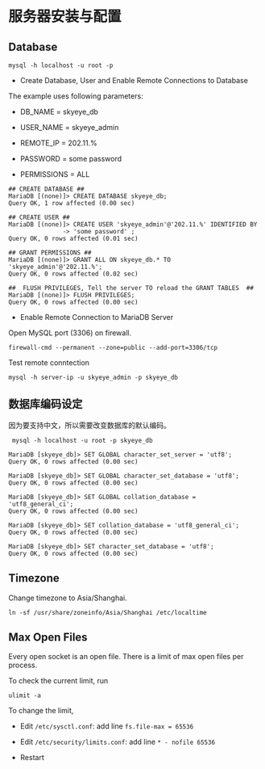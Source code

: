服务器安装与配置
================

Database
--------

~~~~ {.bash}
mysql -h localhost -u root -p
~~~~

-   Create Database, User and Enable Remote Connections to Database

The example uses following parameters:

-   DB\_NAME = skyeye\_db

-   USER\_NAME = skyeye\_admin

-   REMOTE\_IP = 202.11.%

-   PASSWORD = some password

-   PERMISSIONS = ALL

~~~~ {.sql}
## CREATE DATABASE ##
MariaDB [(none)]> CREATE DATABASE skyeye_db;
Query OK, 1 row affected (0.00 sec)

## CREATE USER ##
MariaDB [(none)]> CREATE USER 'skyeye_admin'@'202.11.%' IDENTIFIED BY
               -> 'some password' ;
Query OK, 0 rows affected (0.01 sec)

## GRANT PERMISSIONS ##
MariaDB [(none)]> GRANT ALL ON skyeye_db.* TO 'skyeye_admin'@'202.11.%';
Query OK, 0 rows affected (0.02 sec)

##  FLUSH PRIVILEGES, Tell the server TO reload the GRANT TABLES  ##
MariaDB [(none)]> FLUSH PRIVILEGES;
Query OK, 0 rows affected (0.00 sec)
~~~~

-   Enable Remote Connection to MariaDB Server

Open MySQL port (3306) on firewall.

~~~~ {.bash}
firewall-cmd --permanent --zone=public --add-port=3306/tcp
~~~~

Test remote conntection

~~~~ {.bash}
mysql -h server-ip -u skyeye_admin -p skyeye_db
~~~~

数据库编码设定
--------------

因为要支持中文，所以需要改变数据库的默认编码。

~~~~ {.bash}
 mysql -h localhost -u root -p skyeye_db

MariaDB [skyeye_db]> SET GLOBAL character_set_server = 'utf8';
Query OK, 0 rows affected (0.00 sec)

MariaDB [skyeye_db]> SET GLOBAL character_set_database = 'utf8';
Query OK, 0 rows affected (0.00 sec)

MariaDB [skyeye_db]> SET GLOBAL collation_database = 'utf8_general_ci';
Query OK, 0 rows affected (0.00 sec)

MariaDB [skyeye_db]> SET collation_database = 'utf8_general_ci';
Query OK, 0 rows affected (0.00 sec)

MariaDB [skyeye_db]> SET character_set_database = 'utf8';
Query OK, 0 rows affected (0.00 sec)
~~~~

Timezone
--------

Change timezone to Asia/Shanghai.

~~~~ {.bash}
ln -sf /usr/share/zoneinfo/Asia/Shanghai /etc/localtime
~~~~

Max Open Files
--------------

Every open socket is an open file. There is a limit of max open files per process.

To check the current limit, run

~~~~ {.bash}
ulimit -a
~~~~

To change the limit,

-   Edit `/etc/sysctl.conf`: add line `fs.file-max = 65536`

-   Edit `/etc/security/limits.conf`: add line `* - nofile 65536`

-   Restart


